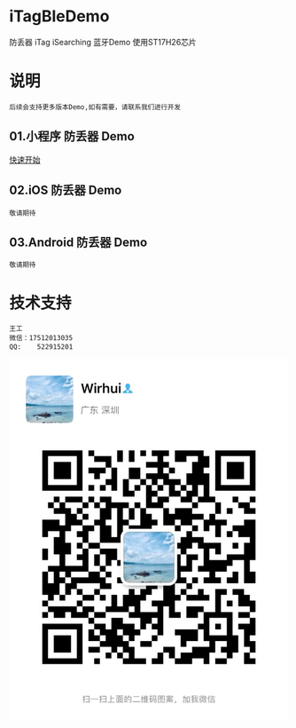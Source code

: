 # iTagBleDemo
 防丢器 iTag iSearching 蓝牙Demo
 使用ST17H26芯片

# 说明
    后续会支持更多版本Demo,如有需要，请联系我们进行开发

## 01.小程序 防丢器 Demo
[快速开始](./WX-XCX-BLE/README.md)
## 02.iOS 防丢器 Demo
    敬请期待
## 03.Android 防丢器 Demo
    敬请期待

# 技术支持
    王工
    微信：17512013035
    QQ:    522915201
![image](./图片/wx.JPG)
